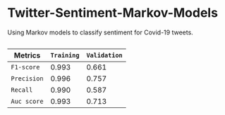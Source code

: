 # Twitter-Sentiment-Markov-Models
Using Markov models to classify sentiment for Covid-19 tweets.
##

| Metrics | `Training` | `Validation` |
| --- | --- | --- |
| `F1-score` | 0.993 | 0.661 |
| `Precision` | 0.996 | 0.757 |
| `Recall` | 0.990 | 0.587 |
| `Auc score` | 0.993 | 0.713 |
